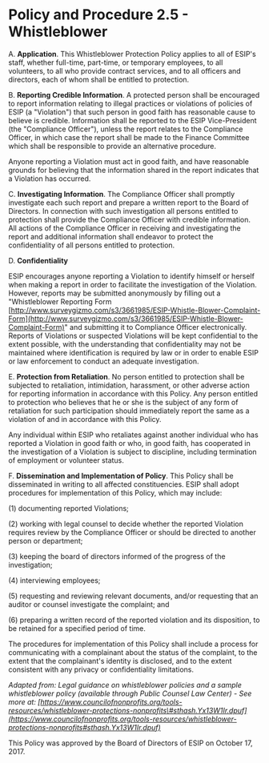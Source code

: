 **Policy and Procedure 2.5 - Whistleblower**
============================================

A. **Application**. This Whistleblower Protection Policy
applies to all of ESIP\'s staff, whether full-time, part-time, or
temporary employees, to all volunteers, to all who provide contract
services, and to all officers and directors, each of whom shall be
entitled to protection.

B. **Reporting Credible Information**. A protected person
shall be encouraged to report information relating to illegal practices
or violations of policies of ESIP (a "Violation") that such person in
good faith has reasonable cause to believe is credible. Information
shall be reported to the ESIP Vice-President (the "Compliance Officer"),
unless the report relates to the Compliance Officer, in which case the
report shall be made to the Finance Committee which shall be responsible
to provide an alternative procedure.

Anyone reporting a Violation must act in good faith, and have reasonable
grounds for believing that the information shared in the report
indicates that a Violation has occurred.

C. **Investigating Information**. The Compliance Officer shall
promptly investigate each such report and prepare a written report to
the Board of Directors. In connection with such investigation all
persons entitled to protection shall provide the Compliance Officer with
credible information. All actions of the Compliance Officer in receiving
and investigating the report and additional information shall endeavor
to protect the confidentiality of all persons entitled to protection.

D. **Confidentiality**

ESIP encourages anyone reporting a Violation to identify himself or
herself when making a report in order to facilitate the investigation of
the Violation. However, reports may be submitted anonymously by filling
out a "Whistleblower Reporting Form
[http://www.surveygizmo.com/s3/3661985/ESIP-Whistle-Blower-Complaint-Form](http://www.surveygizmo.com/s3/3661985/ESIP-Whistle-Blower-Complaint-Form)"
and submitting it to Compliance Officer electronically. Reports of
Violations or suspected Violations will be kept confidential to the
extent possible, with the understanding that confidentiality may not be
maintained where identification is required by law or in order to enable
ESIP or law enforcement to conduct an adequate investigation.

E. **Protection from Retaliation**. No person entitled to
protection shall be subjected to retaliation, intimidation, harassment,
or other adverse action for reporting information in accordance with
this Policy. Any person entitled to protection who believes that he or
she is the subject of any form of retaliation for such participation
should immediately report the same as a violation of and in accordance
with this Policy.

Any individual within ESIP who retaliates against another individual who
has reported a Violation in good faith or who, in good faith, has
cooperated in the investigation of a Violation is subject to discipline,
including termination of employment or volunteer status.

F. **Dissemination and Implementation of Policy**. This Policy
shall be disseminated in writing to all affected constituencies. ESIP
shall adopt procedures for implementation of this Policy, which may
include:

\(1) documenting reported Violations;

\(2) working with legal counsel to decide whether the reported Violation
requires review by the Compliance Officer or should be directed to
another person or department;

\(3) keeping the board of directors informed of the progress of the
investigation;

\(4) interviewing employees;

\(5) requesting and reviewing relevant documents, and/or requesting that
an auditor or counsel investigate the complaint; and

\(6) preparing a written record of the reported violation and its
disposition, to be retained for a specified period of time.

The procedures for implementation of this Policy shall include a process
for communicating with a complainant about the status of the complaint,
to the extent that the complainant's identity is disclosed, and to the
extent consistent with any privacy or confidentiality limitations.

*Adapted from: Legal guidance on whistleblower policies and a sample
whistleblower policy (available through Public Counsel Law Center) - See
more at:
[https://www.councilofnonprofits.org/tools-resources/whistleblower-protections-nonprofits\#sthash.Yx13W1Ir.dpuf](https://www.councilofnonprofits.org/tools-resources/whistleblower-protections-nonprofits#sthash.Yx13W1Ir.dpuf)*

This Policy was approved by the Board of Directors of ESIP on October
17, 2017.
